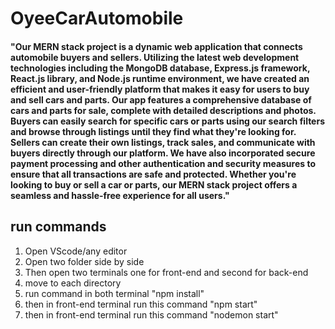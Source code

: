 # OyeeCarAutomobile

#### "Our MERN stack project is a dynamic web application that connects automobile buyers and sellers. Utilizing the latest web development technologies including the MongoDB database, Express.js framework, React.js library, and Node.js runtime environment, we have created an efficient and user-friendly platform that makes it easy for users to buy and sell cars and parts. Our app features a comprehensive database of cars and parts for sale, complete with detailed descriptions and photos. Buyers can easily search for specific cars or parts using our search filters and browse through listings until they find what they're looking for. Sellers can create their own listings, track sales, and communicate with buyers directly through our platform. We have also incorporated secure payment processing and other authentication and security measures to ensure that all transactions are safe and protected. Whether you're looking to buy or sell a car or parts, our MERN stack project offers a seamless and hassle-free experience for all users."


## run commands
1. Open VScode/any editor
2. Open two folder side by side
3. Then open two terminals one for front-end and second for back-end
4. move to each directory
5. run command in both terminal "npm install"
6. then in front-end terminal run this command "npm start"
7. then in front-end terminal run this command "nodemon start"
